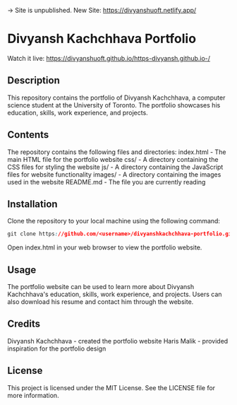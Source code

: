 -> Site is unpublished. New Site: https://divyanshuoft.netlify.app/


# Divyansh Kachchhava Portfolio
Watch it live: https://divyanshuoft.github.io/https-divyansh.github.io-/
## Description
This repository contains the portfolio of Divyansh Kachchhava, a computer science student at the University of Toronto. The portfolio showcases his education, skills, work experience, and projects.
## Contents
The repository contains the following files and directories:
index.html - The main HTML file for the portfolio website
css/ - A directory containing the CSS files for styling the website
js/ - A directory containing the JavaScript files for website functionality
images/ - A directory containing the images used in the website
README.md - The file you are currently reading
## Installation
Clone the repository to your local machine using the following command:
``` css
git clone https://github.com/<username>/divyanshkachchhava-portfolio.git
```
Open index.html in your web browser to view the portfolio website.
## Usage
The portfolio website can be used to learn more about Divyansh Kachchhava's education, skills, work experience, and projects. Users can also download his resume and contact him through the website.

## Credits
Divyansh Kachchhava - created the portfolio website
Haris Malik - provided inspiration for the portfolio design
## License
This project is licensed under the MIT License. See the LICENSE file for more information.
